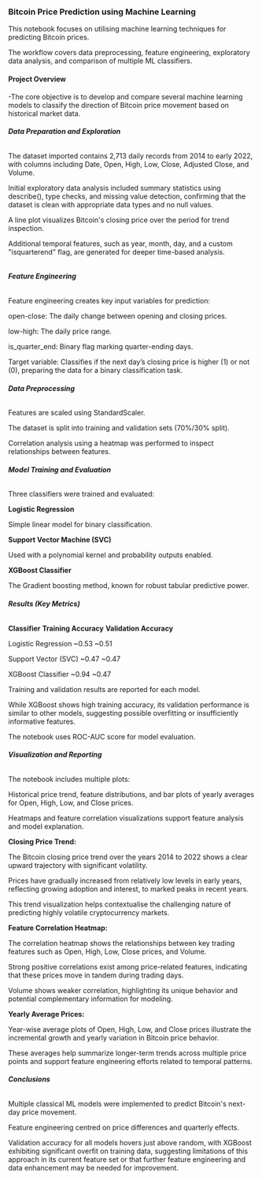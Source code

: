 ### **Bitcoin Price Prediction using Machine Learning**



This notebook focuses on utilising machine learning techniques for predicting Bitcoin prices.

The workflow covers data preprocessing, feature engineering, exploratory data analysis, and comparison of multiple ML classifiers.



#### **Project Overview**

-The core objective is to develop and compare several machine learning models to classify the direction of Bitcoin price movement based on historical market data.



###### **Data Preparation and Exploration**

The dataset imported contains 2,713 daily records from 2014 to early 2022, with columns including Date, Open, High, Low, Close, Adjusted Close, and Volume.

Initial exploratory data analysis included summary statistics using describe(), type checks, and missing value detection, confirming that the dataset is clean with appropriate data types and no null values.

A line plot visualizes Bitcoin's closing price over the period for trend inspection.

Additional temporal features, such as year, month, day, and a custom "isquarterend" flag, are generated for deeper time-based analysis.



###### 

###### **Feature Engineering**

Feature engineering creates key input variables for prediction:

open-close: The daily change between opening and closing prices.

low-high: The daily price range.

is\_quarter\_end: Binary flag marking quarter-ending days.

Target variable: Classifies if the next day’s closing price is higher (1) or not (0), preparing the data for a binary classification task.





###### **Data Preprocessing**

Features are scaled using StandardScaler.

The dataset is split into training and validation sets (70%/30% split).

Correlation analysis using a heatmap was performed to inspect relationships between features.





###### **Model Training and Evaluation**

Three classifiers were trained and evaluated:

**Logistic Regression**

Simple linear model for binary classification.

**Support Vector Machine (SVC)**

Used with a polynomial kernel and probability outputs enabled.

**XGBoost Classifier**

The Gradient boosting method, known for robust tabular predictive power.





###### **Results (Key Metrics)**

**Classifier**	      **Training Accuracy**	   **Validation Accuracy**

Logistic Regression	~0.53	               ~0.51

Support Vector (SVC)	~0.47	               ~0.47

XGBoost Classifier	~0.94	               ~0.47



Training and validation results are reported for each model.

While XGBoost shows high training accuracy, its validation performance is similar to other models, suggesting possible overfitting or insufficiently informative features.

The notebook uses ROC-AUC score for model evaluation.





###### **Visualization and Reporting**

The notebook includes multiple plots:

Historical price trend, feature distributions, and bar plots of yearly averages for Open, High, Low, and Close prices.

Heatmaps and feature correlation visualizations support feature analysis and model explanation.



**Closing Price Trend:**

The Bitcoin closing price trend over the years 2014 to 2022 shows a clear upward trajectory with significant volatility.

Prices have gradually increased from relatively low levels in early years, reflecting growing adoption and interest, to marked peaks in recent years.

This trend visualization helps contextualise the challenging nature of predicting highly volatile cryptocurrency markets.



**Feature Correlation Heatmap:**

The correlation heatmap shows the relationships between key trading features such as Open, High, Low, Close prices, and Volume.

Strong positive correlations exist among price-related features, indicating that these prices move in tandem during trading days.

Volume shows weaker correlation, highlighting its unique behavior and potential complementary information for modeling.



**Yearly Average Prices:**

Year-wise average plots of Open, High, Low, and Close prices illustrate the incremental growth and yearly variation in Bitcoin price behavior.

These averages help summarize longer-term trends across multiple price points and support feature engineering efforts related to temporal patterns.



###### **Conclusions**

Multiple classical ML models were implemented to predict Bitcoin's next-day price movement.

Feature engineering centred on price differences and quarterly effects.

Validation accuracy for all models hovers just above random, with XGBoost exhibiting significant overfit on training data, suggesting limitations of this approach in its current feature set or that further feature engineering and data enhancement may be needed for improvement.






